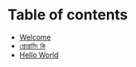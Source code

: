 # Table of contents

* [Welcome](README.md)
* [প্রোগ্রামিং কি](what_is_programming/what-is-programming.md)
* [Hello World](hello-world.md)
